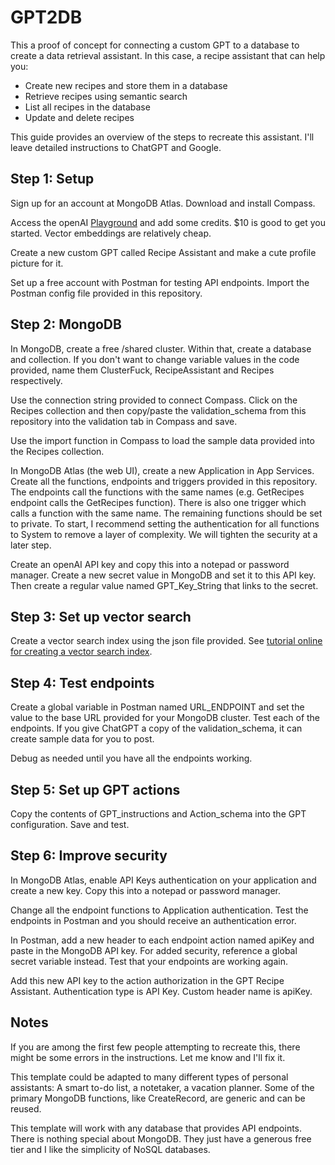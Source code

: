 # GPT2DB

This a proof of concept for connecting a custom GPT to a database to create a data retrieval assistant. In this case, a recipe assistant that can help you:

* Create new recipes and store them in a database
* Retrieve recipes using semantic search
* List all recipes in the database
* Update and delete recipes

This guide provides an overview of the steps to recreate this assistant. I'll leave detailed instructions to ChatGPT and Google.

## Step 1: Setup

Sign up for an account at MongoDB Atlas. Download and install Compass.

Access the openAI [Playground](https://platform.openai.com/playground) and add some credits. $10 is good to get you started. Vector embeddings are relatively cheap.

Create a new custom GPT called Recipe Assistant and make a cute profile picture for it. 

Set up a free account with Postman for testing API endpoints. Import the Postman config file provided in this repository. 

## Step 2: MongoDB

In MongoDB, create a free /shared cluster. Within that, create a database and collection. If you don't want to change variable values in the code provided, name them ClusterFuck, RecipeAssistant and Recipes respectively.

Use the connection string provided  to connect Compass. Click on the Recipes collection and then copy/paste the validation_schema from this repository into the validation tab in Compass and save.

Use the import function in Compass to load the sample data provided into the Recipes collection. 

In MongoDB Atlas (the web UI), create a new Application in App Services. Create all the functions, endpoints and triggers provided in this repository. The endpoints call the functions with the same names (e.g. GetRecipes endpoint calls the GetRecipes function). There is also one trigger which calls a function with the same name. The remaining functions should be set to private. To start, I recommend setting the authentication for all functions to System to remove a layer of complexity. We will tighten the security at a later step.

Create an openAI API key and copy this into a notepad or password manager. Create a new secret value in MongoDB and set it to this API key. Then create a regular value named GPT_Key_String that links to the secret. 


## Step 3: Set up vector search

Create a vector search index using the json file provided. See [tutorial online for creating a vector search index](https://www.mongodb.com/docs/atlas/atlas-vector-search/vector-search-tutorial/?lb-height=100&lb-width=100&presentation=true#procedure).


## Step 4: Test endpoints

Create a global variable in Postman named URL_ENDPOINT and set the value to the base URL provided for your MongoDB cluster. Test each of the endpoints. If you give ChatGPT a copy of the validation_schema, it can create sample data for you to post.

Debug as needed until you have all the endpoints working.


## Step 5: Set up GPT actions

Copy the contents of GPT_instructions and Action_schema into the GPT configuration. Save and test.


## Step 6: Improve security

In MongoDB Atlas, enable API Keys authentication on your application and create a new key. Copy this into a notepad or password manager.

Change all the endpoint functions to Application authentication. Test the endpoints in Postman and you should receive an authentication error.

In Postman, add a new header to each endpoint action named apiKey and paste in the MongoDB API key. For added security, reference a global secret variable instead. Test that your endpoints are working again.

Add this new API key to the action authorization in the GPT Recipe Assistant. Authentication type is API Key. Custom header name is apiKey.

## Notes

If you are among the first few people attempting to recreate this, there might be some errors in the instructions. Let me know and I'll fix it.

This template could be adapted to many different types of personal assistants: A smart to-do list, a notetaker, a vacation planner. Some of the primary MongoDB functions, like CreateRecord, are generic and can be reused.

This template will work with any database that provides API endpoints. There is nothing special about MongoDB. They just have a generous free tier and I like the simplicity of NoSQL databases.
